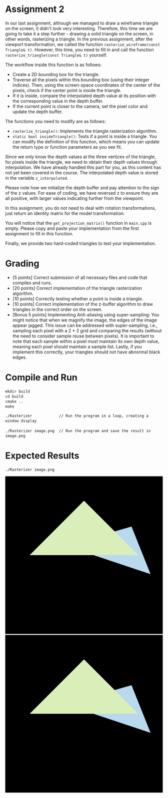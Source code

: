 # Assignment 2
In our last assignment, although we managed to draw a wireframe triangle on the screen, it didn't look very interesting. Therefore, this time we are going to take it a step further - drawing a solid triangle on the screen, in other words, rasterizing a triangle. In the previous assignment, after the viewport transformation, we called the function `rasterize_wireframe(const Triangle& t)`. However, this time, you need to fill in and call the function `rasterize_triangle(const Triangle& t)` yourself.

The workflow inside this function is as follows:

* Create a 2D bounding box for the triangle.
* Traverse all the pixels within this bounding box (using their integer indices). Then, using the screen-space coordinates of the center of the pixels, check if the center point is inside the triangle.
* If it is inside, compare the interpolated depth value at its position with the corresponding value in the depth buffer.
* If the current point is closer to the camera, set the pixel color and update the depth buffer.

The functions you need to modify are as follows:

* `rasterize_triangle()`: Implements the triangle rasterization algorithm.
* `static bool insideTriangle()`: Tests if a point is inside a triangle. You can modify the definition of this function, which means you can update the return type or function parameters as you see fit.

Since we only know the depth values at the three vertices of the triangle, for pixels inside the triangle, we need to obtain their depth values through interpolation. We have already handled this part for you, as this content has not yet been covered in the course. The interpolated depth value is stored in the variable `z_interpolated`.

Please note how we initialize the depth buffer and pay attention to the sign of the z values. For ease of coding, we have reversed z to ensure they are all positive, with larger values indicating further from the viewpoint.

In this assignment, you do not need to deal with rotation transformations, just return an identity matrix for the model transformation.

You will notice that the `get_projection_matrix()` function in `main.cpp` is empty. Please copy and paste your implementation from the first assignment to fill in this function.

Finally, we provide two hard-coded triangles to test your implementation.

# Grading
* [5 points] Correct submission of all necessary files and code that compiles and runs.
* [20 points] Correct implementation of the triangle rasterization algorithm.
* [10 points] Correctly testing whether a point is inside a triangle.
* [10 points] Correct implementation of the z-buffer algorithm to draw triangles in the correct order on the screen.
* [Bonus 5 points] Implementing Anti-aliasing using super-sampling: You might notice that when we magnify the image, the edges of the image appear jagged. This issue can be addressed with super-sampling, i.e., sampling each pixel with a 2 * 2 grid and comparing the results (without the need to consider sample reuse between pixels). It is important to note that each sample within a pixel must maintain its own depth value, meaning each pixel should maintain a sample list. Lastly, if you implement this correctly, your triangles should not have abnormal black edges.

# Compile and Run
```
mkdir build
cd build
cmake ..
make
```

```
./Rasterizer            // Run the program in a loop, creating a window display

./Rasterizer image.png  // Run the program and save the result in image.png
```

# Expected Results
```
./Rasterizer image.png
```
![Expected Results](./example/image.png)
![Expected Results](./example/anti.png)